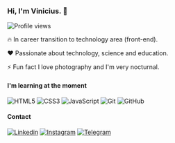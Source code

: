 <h3 align="left"> Hi, I'm Vinicius. 👋 </h1>

<p align="left"> <img src="https://komarev.com/ghpvc/?username=alvesvn&color=blue" alt="Profile views" /> </p>

🔥 In career transition to technology area (front-end).

❤️ Passionate about technology, science and education.

⚡ Fun fact I love photography and I'm very nocturnal.

#### I'm learning at the moment
![HTML5](https://img.shields.io/badge/-html5-05122A?style=flat&logo=html5)
![CSS3](https://img.shields.io/badge/-css3-05122A?style=flat&logo=css3)
![JavaScript](https://img.shields.io/badge/-JavaScript-05122A?style=flat&logo=javascript)
![Git](https://img.shields.io/badge/-git-05122A?style=flat&logo=git)
![GitHub](https://img.shields.io/badge/-github-05122A?style=flat&logo=github)

#### Contact
[![Linkedin](https://img.shields.io/badge/-linkedin-05122A?style=flat&logo=linkedin)](https://www.linkedin.com/in/asvinicius/)
[![Instagram](https://img.shields.io/badge/-instagram-05122A?style=flat&logo=instagram)](https://www.instagram.com/alvezvini/)
[![Telegram](https://img.shields.io/badge/-telegram-05122A?style=flat&logo=telegram)](https://t.me/alvezvini)
